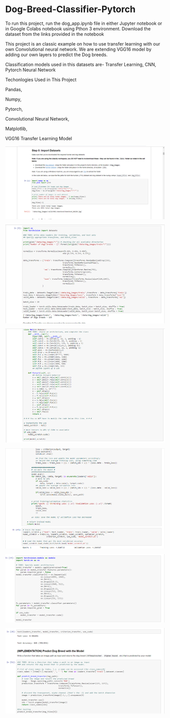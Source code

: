 # Dog-Breed-Classifier-Pytorch


To run this project, run the dog_app.ipynb file in either Jupyter notebook or in Google Colabs notebook using Pthon 3 environment. Download the dataset from the links provided in the notebook

This project is an classic example on how to use transfer learning with our own Convolutional neural network. We are extending VGG16 model by adding our own layers to predict the Dog breeds.

Classification models used in this datasets are- Transfer Learning, CNN, Pytorch Neural Network

Techonlogies Used in This Project

Pandas,

Numpy,

Pytorch, 

Convolutional Neural Network,

Matplotlib, 

VGG16 Transfer Learning Model

![Loading Data](https://github.com/deepaksharma1992/Dog-Breed-Classifier-Pytorch/blob/master/1_loading_data.PNG)

![Data Normalization](https://github.com/deepaksharma1992/Dog-Breed-Classifier-Pytorch/blob/master/2_data_normalization.PNG)

![Custom CNN](https://github.com/deepaksharma1992/Dog-Breed-Classifier-Pytorch/blob/master/3_custom_cnn.PNG)

![Training Model](https://github.com/deepaksharma1992/Dog-Breed-Classifier-Pytorch/blob/master/4_training_model.PNG)

![Transfer Learning](https://github.com/deepaksharma1992/Dog-Breed-Classifier-Pytorch/blob/master/5_transfer_learning.PNG)

![Accuracy Prediction](https://github.com/deepaksharma1992/Dog-Breed-Classifier-Pytorch/blob/master/6_accuracy_predict.PNG)

